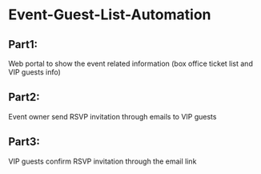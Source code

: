 # Event-Guest-List-Automation

## Part1: 
Web portal to show the event related information (box office ticket list and VIP guests info)  

## Part2: 
Event owner send RSVP invitation through emails to VIP guests  

## Part3: 
VIP guests confirm RSVP invitation through the email link   